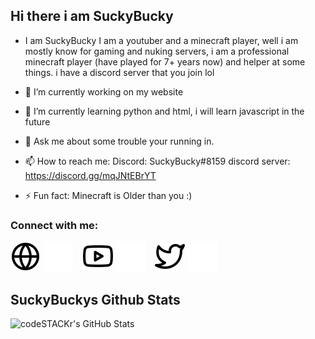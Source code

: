 ## Hi there i am SuckyBucky

- I am SuckyBucky I am a youtuber and a minecraft player, well i am mostly know for gaming and nuking servers, i am a professional minecraft player (have played for 7+ years now) and helper at some things. i have a discord server that you join lol

- 🔭 I’m currently working on my website
- 🌱 I’m currently learning python and html, i will learn javascript in the future
- 💬 Ask me about some trouble your running in.
- 📫 How to reach me: Discord: SuckyBucky#8159 discord server: https://discord.gg/mqJNtEBrYT
- ⚡ Fun fact: Minecraft is Older than you :)

### Connect with me:

[![website](./img/globe-light.svg)](https://suckybuckyyt.github.io/home)
[![website](./img/globe-dark.svg)](https://suckybuckyyt.github.io/home)
&nbsp;&nbsp;
[![website](./img/youtube-light.svg)](https://www.youtube.com/channel/UCihyS0CvNSElvkYVorSkkxw)
[![website](./img/youtube-dark.svg)](https://www.youtube.com/channel/UCihyS0CvNSElvkYVorSkkxw)
&nbsp;&nbsp;
[![website](./img/twitter-light.svg)](https://twitter.com/SuckyBuckyYT)
[![website](./img/twitter-dark.svg)](https://twitter.com/SuckyBuckyYT)

## SuckyBuckys Github Stats
  <img align="left" alt="codeSTACKr's GitHub Stats" src="https://github-readme-stats.vercel.app/api?username=SuckyBuckyYT&show_icons=true&hide_border=false&title_color=ff652f&icon_color=FFE400&bg_color=09131B&text_color=ffffff&border_color=0c1a25" />

